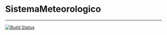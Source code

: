 # SistemaMeteorologico
---
[![Build Status](https://travis-ci.com/juandausa/SistemaMeteorologico.svg?token=wgeHa5Aanp9L8ryQep1u&branch=master)](https://travis-ci.com/juandausa/SistemaMeteorologico)
